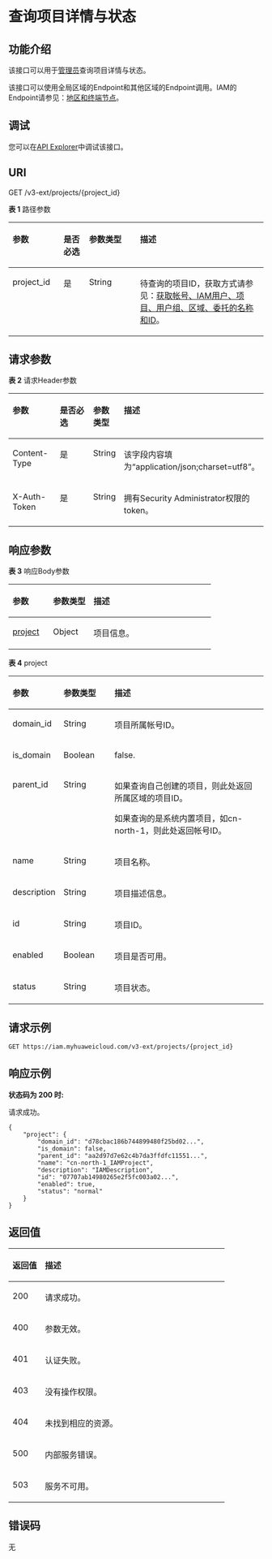 # 查询项目详情与状态<a name="iam_06_0008"></a>

## 功能介绍<a name="zh-cn_topic_0221482362_section912165953712"></a>

该接口可以用于[管理员](https://support.huaweicloud.com/usermanual-iam/iam_01_0001.html)查询项目详情与状态。

该接口可以使用全局区域的Endpoint和其他区域的Endpoint调用。IAM的Endpoint请参见：[地区和终端节点](https://developer.huaweicloud.com/endpoint?IAM)。

## 调试<a name="section682691319584"></a>

您可以在[API Explorer](https://apiexplorer.developer.huaweicloud.com/apiexplorer/doc?product=IAM&api=ShowProjectDetailsAndStatus)中调试该接口。

## URI<a name="zh-cn_topic_0221482362_section1115185963712"></a>

GET /v3-ext/projects/\{project\_id\}

**表 1**  路径参数

<a name="zh-cn_topic_0221482362_table1017105993717"></a>
<table><thead align="left"><tr id="zh-cn_topic_0221482362_row1917195943714"><th class="cellrowborder" valign="top" width="20%" id="mcps1.2.5.1.1"><p id="zh-cn_topic_0221482362_p1318059113712"><a name="zh-cn_topic_0221482362_p1318059113712"></a><a name="zh-cn_topic_0221482362_p1318059113712"></a>参数</p>
</th>
<th class="cellrowborder" valign="top" width="10%" id="mcps1.2.5.1.2"><p id="zh-cn_topic_0221482362_p1719105910375"><a name="zh-cn_topic_0221482362_p1719105910375"></a><a name="zh-cn_topic_0221482362_p1719105910375"></a>是否必选</p>
</th>
<th class="cellrowborder" valign="top" width="20%" id="mcps1.2.5.1.3"><p id="zh-cn_topic_0221482362_p51945916375"><a name="zh-cn_topic_0221482362_p51945916375"></a><a name="zh-cn_topic_0221482362_p51945916375"></a>参数类型</p>
</th>
<th class="cellrowborder" valign="top" width="50%" id="mcps1.2.5.1.4"><p id="zh-cn_topic_0221482362_p1820559193716"><a name="zh-cn_topic_0221482362_p1820559193716"></a><a name="zh-cn_topic_0221482362_p1820559193716"></a>描述</p>
</th>
</tr>
</thead>
<tbody><tr id="zh-cn_topic_0221482362_row117759183712"><td class="cellrowborder" valign="top" width="20%" headers="mcps1.2.5.1.1 "><p id="zh-cn_topic_0221482362_p17215594370"><a name="zh-cn_topic_0221482362_p17215594370"></a><a name="zh-cn_topic_0221482362_p17215594370"></a>project_id</p>
</td>
<td class="cellrowborder" valign="top" width="10%" headers="mcps1.2.5.1.2 "><p id="zh-cn_topic_0221482362_p8221259203718"><a name="zh-cn_topic_0221482362_p8221259203718"></a><a name="zh-cn_topic_0221482362_p8221259203718"></a>是</p>
</td>
<td class="cellrowborder" valign="top" width="20%" headers="mcps1.2.5.1.3 "><p id="zh-cn_topic_0221482362_p1423145918370"><a name="zh-cn_topic_0221482362_p1423145918370"></a><a name="zh-cn_topic_0221482362_p1423145918370"></a>String</p>
</td>
<td class="cellrowborder" valign="top" width="50%" headers="mcps1.2.5.1.4 "><p id="zh-cn_topic_0221482362_p82415913714"><a name="zh-cn_topic_0221482362_p82415913714"></a><a name="zh-cn_topic_0221482362_p82415913714"></a>待查询的项目ID，获取方式请参见：<a href="获取帐号-IAM用户-项目-用户组-区域-委托的名称和ID.md">获取帐号、IAM用户、项目、用户组、区域、委托的名称和ID</a>。</p>
</td>
</tr>
</tbody>
</table>

## 请求参数<a name="zh-cn_topic_0221482362_section102515973713"></a>

**表 2**  请求Header参数

<a name="zh-cn_topic_0221482362_HeaderParameter"></a>
<table><thead align="left"><tr id="zh-cn_topic_0221482362_row202619598378"><th class="cellrowborder" valign="top" width="20%" id="mcps1.2.5.1.1"><p id="zh-cn_topic_0221482362_p1327155973712"><a name="zh-cn_topic_0221482362_p1327155973712"></a><a name="zh-cn_topic_0221482362_p1327155973712"></a>参数</p>
</th>
<th class="cellrowborder" valign="top" width="20%" id="mcps1.2.5.1.2"><p id="zh-cn_topic_0221482362_p1727155914371"><a name="zh-cn_topic_0221482362_p1727155914371"></a><a name="zh-cn_topic_0221482362_p1727155914371"></a>是否必选</p>
</th>
<th class="cellrowborder" valign="top" width="10%" id="mcps1.2.5.1.3"><p id="zh-cn_topic_0221482362_p82816591376"><a name="zh-cn_topic_0221482362_p82816591376"></a><a name="zh-cn_topic_0221482362_p82816591376"></a>参数类型</p>
</th>
<th class="cellrowborder" valign="top" width="50%" id="mcps1.2.5.1.4"><p id="zh-cn_topic_0221482362_p182935973713"><a name="zh-cn_topic_0221482362_p182935973713"></a><a name="zh-cn_topic_0221482362_p182935973713"></a>描述</p>
</th>
</tr>
</thead>
<tbody><tr id="zh-cn_topic_0221482362_row726959113717"><td class="cellrowborder" valign="top" width="20%" headers="mcps1.2.5.1.1 "><p id="zh-cn_topic_0221482362_p133065913715"><a name="zh-cn_topic_0221482362_p133065913715"></a><a name="zh-cn_topic_0221482362_p133065913715"></a>Content-Type</p>
</td>
<td class="cellrowborder" valign="top" width="20%" headers="mcps1.2.5.1.2 "><p id="zh-cn_topic_0221482362_p1231135916376"><a name="zh-cn_topic_0221482362_p1231135916376"></a><a name="zh-cn_topic_0221482362_p1231135916376"></a>是</p>
</td>
<td class="cellrowborder" valign="top" width="10%" headers="mcps1.2.5.1.3 "><p id="zh-cn_topic_0221482362_p18319599370"><a name="zh-cn_topic_0221482362_p18319599370"></a><a name="zh-cn_topic_0221482362_p18319599370"></a>String</p>
</td>
<td class="cellrowborder" valign="top" width="50%" headers="mcps1.2.5.1.4 "><p id="zh-cn_topic_0221482362_p9324598371"><a name="zh-cn_topic_0221482362_p9324598371"></a><a name="zh-cn_topic_0221482362_p9324598371"></a>该字段内容填为“application/json;charset=utf8”。</p>
</td>
</tr>
<tr id="zh-cn_topic_0221482362_row142616594379"><td class="cellrowborder" valign="top" width="20%" headers="mcps1.2.5.1.1 "><p id="zh-cn_topic_0221482362_p533175910377"><a name="zh-cn_topic_0221482362_p533175910377"></a><a name="zh-cn_topic_0221482362_p533175910377"></a>X-Auth-Token</p>
</td>
<td class="cellrowborder" valign="top" width="20%" headers="mcps1.2.5.1.2 "><p id="zh-cn_topic_0221482362_p834125918379"><a name="zh-cn_topic_0221482362_p834125918379"></a><a name="zh-cn_topic_0221482362_p834125918379"></a>是</p>
</td>
<td class="cellrowborder" valign="top" width="10%" headers="mcps1.2.5.1.3 "><p id="zh-cn_topic_0221482362_p734185943716"><a name="zh-cn_topic_0221482362_p734185943716"></a><a name="zh-cn_topic_0221482362_p734185943716"></a>String</p>
</td>
<td class="cellrowborder" valign="top" width="50%" headers="mcps1.2.5.1.4 "><p id="zh-cn_topic_0221482362_p83595910379"><a name="zh-cn_topic_0221482362_p83595910379"></a><a name="zh-cn_topic_0221482362_p83595910379"></a>拥有Security Administrator权限的token。</p>
</td>
</tr>
</tbody>
</table>

## 响应参数<a name="zh-cn_topic_0221482362_section1036459143713"></a>

**表 3**  响应Body参数

<a name="zh-cn_topic_0221482362_responseParameter"></a>
<table><thead align="left"><tr id="zh-cn_topic_0221482362_row739105910375"><th class="cellrowborder" valign="top" width="20%" id="mcps1.2.4.1.1"><p id="zh-cn_topic_0221482362_p2401359143715"><a name="zh-cn_topic_0221482362_p2401359143715"></a><a name="zh-cn_topic_0221482362_p2401359143715"></a>参数</p>
</th>
<th class="cellrowborder" valign="top" width="20%" id="mcps1.2.4.1.2"><p id="zh-cn_topic_0221482362_p840135913371"><a name="zh-cn_topic_0221482362_p840135913371"></a><a name="zh-cn_topic_0221482362_p840135913371"></a>参数类型</p>
</th>
<th class="cellrowborder" valign="top" width="60%" id="mcps1.2.4.1.3"><p id="zh-cn_topic_0221482362_p9416594374"><a name="zh-cn_topic_0221482362_p9416594374"></a><a name="zh-cn_topic_0221482362_p9416594374"></a>描述</p>
</th>
</tr>
</thead>
<tbody><tr id="zh-cn_topic_0221482362_row03945913714"><td class="cellrowborder" valign="top" width="20%" headers="mcps1.2.4.1.1 "><p id="zh-cn_topic_0221482362_p5427598379"><a name="zh-cn_topic_0221482362_p5427598379"></a><a name="zh-cn_topic_0221482362_p5427598379"></a><a href="#zh-cn_topic_0221482362_response_Rs68Project">project</a></p>
</td>
<td class="cellrowborder" valign="top" width="20%" headers="mcps1.2.4.1.2 "><p id="zh-cn_topic_0221482362_p04312593373"><a name="zh-cn_topic_0221482362_p04312593373"></a><a name="zh-cn_topic_0221482362_p04312593373"></a>Object</p>
</td>
<td class="cellrowborder" valign="top" width="60%" headers="mcps1.2.4.1.3 "><p id="zh-cn_topic_0221482362_p444185903710"><a name="zh-cn_topic_0221482362_p444185903710"></a><a name="zh-cn_topic_0221482362_p444185903710"></a>项目信息。</p>
</td>
</tr>
</tbody>
</table>

**表 4**  project

<a name="zh-cn_topic_0221482362_response_Rs68Project"></a>
<table><thead align="left"><tr id="zh-cn_topic_0221482362_row1045195983713"><th class="cellrowborder" valign="top" width="20%" id="mcps1.2.4.1.1"><p id="zh-cn_topic_0221482362_p44615599370"><a name="zh-cn_topic_0221482362_p44615599370"></a><a name="zh-cn_topic_0221482362_p44615599370"></a>参数</p>
</th>
<th class="cellrowborder" valign="top" width="20%" id="mcps1.2.4.1.2"><p id="zh-cn_topic_0221482362_p174745920378"><a name="zh-cn_topic_0221482362_p174745920378"></a><a name="zh-cn_topic_0221482362_p174745920378"></a>参数类型</p>
</th>
<th class="cellrowborder" valign="top" width="60%" id="mcps1.2.4.1.3"><p id="zh-cn_topic_0221482362_p204810599377"><a name="zh-cn_topic_0221482362_p204810599377"></a><a name="zh-cn_topic_0221482362_p204810599377"></a>描述</p>
</th>
</tr>
</thead>
<tbody><tr id="zh-cn_topic_0221482362_row104535923719"><td class="cellrowborder" valign="top" width="20%" headers="mcps1.2.4.1.1 "><p id="zh-cn_topic_0221482362_p44915914375"><a name="zh-cn_topic_0221482362_p44915914375"></a><a name="zh-cn_topic_0221482362_p44915914375"></a>domain_id</p>
</td>
<td class="cellrowborder" valign="top" width="20%" headers="mcps1.2.4.1.2 "><p id="zh-cn_topic_0221482362_p949359113714"><a name="zh-cn_topic_0221482362_p949359113714"></a><a name="zh-cn_topic_0221482362_p949359113714"></a>String</p>
</td>
<td class="cellrowborder" valign="top" width="60%" headers="mcps1.2.4.1.3 "><p id="zh-cn_topic_0221482362_p850155917374"><a name="zh-cn_topic_0221482362_p850155917374"></a><a name="zh-cn_topic_0221482362_p850155917374"></a>项目所属帐号ID。</p>
</td>
</tr>
<tr id="zh-cn_topic_0221482362_row845259193711"><td class="cellrowborder" valign="top" width="20%" headers="mcps1.2.4.1.1 "><p id="zh-cn_topic_0221482362_p8517593373"><a name="zh-cn_topic_0221482362_p8517593373"></a><a name="zh-cn_topic_0221482362_p8517593373"></a>is_domain</p>
</td>
<td class="cellrowborder" valign="top" width="20%" headers="mcps1.2.4.1.2 "><p id="zh-cn_topic_0221482362_p1652165917372"><a name="zh-cn_topic_0221482362_p1652165917372"></a><a name="zh-cn_topic_0221482362_p1652165917372"></a>Boolean</p>
</td>
<td class="cellrowborder" valign="top" width="60%" headers="mcps1.2.4.1.3 "><p id="zh-cn_topic_0221482362_p155215913719"><a name="zh-cn_topic_0221482362_p155215913719"></a><a name="zh-cn_topic_0221482362_p155215913719"></a>false.</p>
</td>
</tr>
<tr id="zh-cn_topic_0221482362_row745135918378"><td class="cellrowborder" valign="top" width="20%" headers="mcps1.2.4.1.1 "><p id="zh-cn_topic_0221482362_p165345953710"><a name="zh-cn_topic_0221482362_p165345953710"></a><a name="zh-cn_topic_0221482362_p165345953710"></a>parent_id</p>
</td>
<td class="cellrowborder" valign="top" width="20%" headers="mcps1.2.4.1.2 "><p id="zh-cn_topic_0221482362_p454359193712"><a name="zh-cn_topic_0221482362_p454359193712"></a><a name="zh-cn_topic_0221482362_p454359193712"></a>String</p>
</td>
<td class="cellrowborder" valign="top" width="60%" headers="mcps1.2.4.1.3 "><p id="zh-cn_topic_0221482362_p1455155993712"><a name="zh-cn_topic_0221482362_p1455155993712"></a><a name="zh-cn_topic_0221482362_p1455155993712"></a>如果查询自己创建的项目，则此处返回所属区域的项目ID。</p>
<p id="zh-cn_topic_0221482362_p156259103717"><a name="zh-cn_topic_0221482362_p156259103717"></a><a name="zh-cn_topic_0221482362_p156259103717"></a>如果查询的是系统内置项目，如<span id="text6255143371811"><a name="text6255143371811"></a><a name="text6255143371811"></a>cn-north-1</span>，则此处返回帐号ID。</p>
</td>
</tr>
<tr id="zh-cn_topic_0221482362_row345145983720"><td class="cellrowborder" valign="top" width="20%" headers="mcps1.2.4.1.1 "><p id="zh-cn_topic_0221482362_p1565593378"><a name="zh-cn_topic_0221482362_p1565593378"></a><a name="zh-cn_topic_0221482362_p1565593378"></a>name</p>
</td>
<td class="cellrowborder" valign="top" width="20%" headers="mcps1.2.4.1.2 "><p id="zh-cn_topic_0221482362_p157059163718"><a name="zh-cn_topic_0221482362_p157059163718"></a><a name="zh-cn_topic_0221482362_p157059163718"></a>String</p>
</td>
<td class="cellrowborder" valign="top" width="60%" headers="mcps1.2.4.1.3 "><p id="zh-cn_topic_0221482362_p155865917373"><a name="zh-cn_topic_0221482362_p155865917373"></a><a name="zh-cn_topic_0221482362_p155865917373"></a>项目名称。</p>
</td>
</tr>
<tr id="zh-cn_topic_0221482362_row645959113714"><td class="cellrowborder" valign="top" width="20%" headers="mcps1.2.4.1.1 "><p id="zh-cn_topic_0221482362_p1559175993714"><a name="zh-cn_topic_0221482362_p1559175993714"></a><a name="zh-cn_topic_0221482362_p1559175993714"></a>description</p>
</td>
<td class="cellrowborder" valign="top" width="20%" headers="mcps1.2.4.1.2 "><p id="zh-cn_topic_0221482362_p760259153710"><a name="zh-cn_topic_0221482362_p760259153710"></a><a name="zh-cn_topic_0221482362_p760259153710"></a>String</p>
</td>
<td class="cellrowborder" valign="top" width="60%" headers="mcps1.2.4.1.3 "><p id="zh-cn_topic_0221482362_p156017593370"><a name="zh-cn_topic_0221482362_p156017593370"></a><a name="zh-cn_topic_0221482362_p156017593370"></a>项目描述信息。</p>
</td>
</tr>
<tr id="zh-cn_topic_0221482362_row184525983718"><td class="cellrowborder" valign="top" width="20%" headers="mcps1.2.4.1.1 "><p id="zh-cn_topic_0221482362_p86114597374"><a name="zh-cn_topic_0221482362_p86114597374"></a><a name="zh-cn_topic_0221482362_p86114597374"></a>id</p>
</td>
<td class="cellrowborder" valign="top" width="20%" headers="mcps1.2.4.1.2 "><p id="zh-cn_topic_0221482362_p11622596378"><a name="zh-cn_topic_0221482362_p11622596378"></a><a name="zh-cn_topic_0221482362_p11622596378"></a>String</p>
</td>
<td class="cellrowborder" valign="top" width="60%" headers="mcps1.2.4.1.3 "><p id="zh-cn_topic_0221482362_p16631659173711"><a name="zh-cn_topic_0221482362_p16631659173711"></a><a name="zh-cn_topic_0221482362_p16631659173711"></a>项目ID。</p>
</td>
</tr>
<tr id="zh-cn_topic_0221482362_row184555973714"><td class="cellrowborder" valign="top" width="20%" headers="mcps1.2.4.1.1 "><p id="zh-cn_topic_0221482362_p126305916378"><a name="zh-cn_topic_0221482362_p126305916378"></a><a name="zh-cn_topic_0221482362_p126305916378"></a>enabled</p>
</td>
<td class="cellrowborder" valign="top" width="20%" headers="mcps1.2.4.1.2 "><p id="zh-cn_topic_0221482362_p146418592375"><a name="zh-cn_topic_0221482362_p146418592375"></a><a name="zh-cn_topic_0221482362_p146418592375"></a>Boolean</p>
</td>
<td class="cellrowborder" valign="top" width="60%" headers="mcps1.2.4.1.3 "><p id="zh-cn_topic_0221482362_p3651559153714"><a name="zh-cn_topic_0221482362_p3651559153714"></a><a name="zh-cn_topic_0221482362_p3651559153714"></a>项目是否可用。</p>
</td>
</tr>
<tr id="zh-cn_topic_0221482362_row1745959153712"><td class="cellrowborder" valign="top" width="20%" headers="mcps1.2.4.1.1 "><p id="zh-cn_topic_0221482362_p2066175953716"><a name="zh-cn_topic_0221482362_p2066175953716"></a><a name="zh-cn_topic_0221482362_p2066175953716"></a>status</p>
</td>
<td class="cellrowborder" valign="top" width="20%" headers="mcps1.2.4.1.2 "><p id="zh-cn_topic_0221482362_p466959183718"><a name="zh-cn_topic_0221482362_p466959183718"></a><a name="zh-cn_topic_0221482362_p466959183718"></a>String</p>
</td>
<td class="cellrowborder" valign="top" width="60%" headers="mcps1.2.4.1.3 "><p id="zh-cn_topic_0221482362_p5672059123710"><a name="zh-cn_topic_0221482362_p5672059123710"></a><a name="zh-cn_topic_0221482362_p5672059123710"></a>项目状态。</p>
</td>
</tr>
</tbody>
</table>

## 请求示例<a name="zh-cn_topic_0221482362_section1681959203711"></a>

```
GET https://iam.myhuaweicloud.com/v3-ext/projects/{project_id}
```

## 响应示例<a name="zh-cn_topic_0221482362_section172145953716"></a>

**状态码为 200 时:**

请求成功。

```
{
    "project": {
        "domain_id": "d78cbac186b744899480f25bd02...",
        "is_domain": false,
        "parent_id": "aa2d97d7e62c4b7da3ffdfc11551...",
        "name": "cn-north-1_IAMProject",
        "description": "IAMDescription",
        "id": "07707ab14980265e2f5fc003a02...",
        "enabled": true,
        "status": "normal"
    }
}
```

## 返回值<a name="zh-cn_topic_0221482362_section383135993710"></a>

<a name="zh-cn_topic_0221482362_table2430"></a>
<table><thead align="left"><tr id="zh-cn_topic_0221482362_row108495911378"><th class="cellrowborder" valign="top" width="15%" id="mcps1.1.3.1.1"><p id="zh-cn_topic_0221482362_p19841459203713"><a name="zh-cn_topic_0221482362_p19841459203713"></a><a name="zh-cn_topic_0221482362_p19841459203713"></a>返回值</p>
</th>
<th class="cellrowborder" valign="top" width="85%" id="mcps1.1.3.1.2"><p id="zh-cn_topic_0221482362_p5854591376"><a name="zh-cn_topic_0221482362_p5854591376"></a><a name="zh-cn_topic_0221482362_p5854591376"></a>描述</p>
</th>
</tr>
</thead>
<tbody><tr id="zh-cn_topic_0221482362_row1084759163715"><td class="cellrowborder" valign="top" width="15%" headers="mcps1.1.3.1.1 "><p id="zh-cn_topic_0221482362_p13865592373"><a name="zh-cn_topic_0221482362_p13865592373"></a><a name="zh-cn_topic_0221482362_p13865592373"></a>200</p>
</td>
<td class="cellrowborder" valign="top" width="85%" headers="mcps1.1.3.1.2 "><p id="zh-cn_topic_0221482362_p0875595377"><a name="zh-cn_topic_0221482362_p0875595377"></a><a name="zh-cn_topic_0221482362_p0875595377"></a>请求成功。</p>
</td>
</tr>
<tr id="zh-cn_topic_0221482362_row284959113712"><td class="cellrowborder" valign="top" width="15%" headers="mcps1.1.3.1.1 "><p id="zh-cn_topic_0221482362_p118819594374"><a name="zh-cn_topic_0221482362_p118819594374"></a><a name="zh-cn_topic_0221482362_p118819594374"></a>400</p>
</td>
<td class="cellrowborder" valign="top" width="85%" headers="mcps1.1.3.1.2 "><p id="zh-cn_topic_0221482362_p168835933715"><a name="zh-cn_topic_0221482362_p168835933715"></a><a name="zh-cn_topic_0221482362_p168835933715"></a>参数无效。</p>
</td>
</tr>
<tr id="zh-cn_topic_0221482362_row584195993711"><td class="cellrowborder" valign="top" width="15%" headers="mcps1.1.3.1.1 "><p id="zh-cn_topic_0221482362_p158965943720"><a name="zh-cn_topic_0221482362_p158965943720"></a><a name="zh-cn_topic_0221482362_p158965943720"></a>401</p>
</td>
<td class="cellrowborder" valign="top" width="85%" headers="mcps1.1.3.1.2 "><p id="zh-cn_topic_0221482362_p1490155917372"><a name="zh-cn_topic_0221482362_p1490155917372"></a><a name="zh-cn_topic_0221482362_p1490155917372"></a>认证失败。</p>
</td>
</tr>
<tr id="zh-cn_topic_0221482362_row1843592373"><td class="cellrowborder" valign="top" width="15%" headers="mcps1.1.3.1.1 "><p id="zh-cn_topic_0221482362_p1091659143719"><a name="zh-cn_topic_0221482362_p1091659143719"></a><a name="zh-cn_topic_0221482362_p1091659143719"></a>403</p>
</td>
<td class="cellrowborder" valign="top" width="85%" headers="mcps1.1.3.1.2 "><p id="zh-cn_topic_0221482362_p892359193713"><a name="zh-cn_topic_0221482362_p892359193713"></a><a name="zh-cn_topic_0221482362_p892359193713"></a>没有操作权限。</p>
</td>
</tr>
<tr id="zh-cn_topic_0221482362_row78410598377"><td class="cellrowborder" valign="top" width="15%" headers="mcps1.1.3.1.1 "><p id="zh-cn_topic_0221482362_p139215915371"><a name="zh-cn_topic_0221482362_p139215915371"></a><a name="zh-cn_topic_0221482362_p139215915371"></a>404</p>
</td>
<td class="cellrowborder" valign="top" width="85%" headers="mcps1.1.3.1.2 "><p id="zh-cn_topic_0221482362_p139319599376"><a name="zh-cn_topic_0221482362_p139319599376"></a><a name="zh-cn_topic_0221482362_p139319599376"></a>未找到相应的资源。</p>
</td>
</tr>
<tr id="zh-cn_topic_0221482362_row1884155918377"><td class="cellrowborder" valign="top" width="15%" headers="mcps1.1.3.1.1 "><p id="zh-cn_topic_0221482362_p89465973720"><a name="zh-cn_topic_0221482362_p89465973720"></a><a name="zh-cn_topic_0221482362_p89465973720"></a>500</p>
</td>
<td class="cellrowborder" valign="top" width="85%" headers="mcps1.1.3.1.2 "><p id="zh-cn_topic_0221482362_p39515916371"><a name="zh-cn_topic_0221482362_p39515916371"></a><a name="zh-cn_topic_0221482362_p39515916371"></a>内部服务错误。</p>
</td>
</tr>
<tr id="zh-cn_topic_0221482362_row1284559203710"><td class="cellrowborder" valign="top" width="15%" headers="mcps1.1.3.1.1 "><p id="zh-cn_topic_0221482362_p1796105915372"><a name="zh-cn_topic_0221482362_p1796105915372"></a><a name="zh-cn_topic_0221482362_p1796105915372"></a>503</p>
</td>
<td class="cellrowborder" valign="top" width="85%" headers="mcps1.1.3.1.2 "><p id="zh-cn_topic_0221482362_p1596159103719"><a name="zh-cn_topic_0221482362_p1596159103719"></a><a name="zh-cn_topic_0221482362_p1596159103719"></a>服务不可用。</p>
</td>
</tr>
</tbody>
</table>

## 错误码<a name="zh-cn_topic_0221482362_section1397105911378"></a>

无

